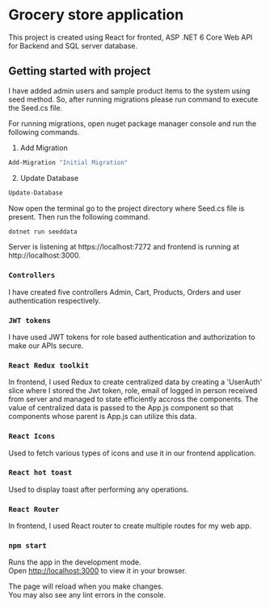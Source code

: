 # Grocery store application

This project is created using React for fronted, ASP .NET 6 Core Web API for Backend and SQL server database.

## Getting started with project

I have added admin users and sample product items to the system using seed method. So, after running migrations please run command to execute the Seed.cs file.

For running migrations, open nuget package manager console and run the following commands.

1. Add Migration 

```bash
Add-Migration "Initial Migration"
```
2. Update Database

```bash
Update-Database
```
Now open the terminal go to the project directory where Seed.cs file is present. Then run the following command.

```bash
dotnet run seeddata
```

Server is listening at https://localhost:7272 and frontend is running at http://localhost:3000.

### `Controllers`

I have created five controllers Admin, Cart, Products, Orders and user authentication respectively. 

### `JWT tokens`

I have used JWT tokens for role based authentication and authorization to make our APIs secure.

### `React Redux toolkit`

In frontend, I used Redux to create centralized data by creating a 'UserAuth' slice where I stored the Jwt token, role, email of logged in person received from server and managed to state efficiently accross the components. The value of centralized data is passed to the App.js component so that components whose parent is App.js can utilize this data.

### `React Icons`

Used to fetch various types of icons and use it in our frontend application.

### `React hot toast`

Used to display toast after performing any operations.

### `React Router`

In frontend, I used React router to create multiple routes for my web app.

### `npm start`

Runs the app in the development mode.\
Open [http://localhost:3000](http://localhost:3000) to view it in your browser.

The page will reload when you make changes.\
You may also see any lint errors in the console.

